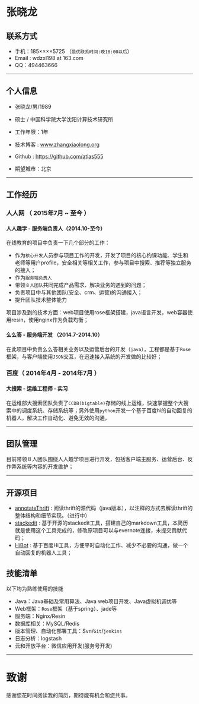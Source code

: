 # 张晓龙

## 联系方式

- 手机：185××××5725 （```最优联系时间:晚18:00以后```）
- Email : wdzxl198 at 163.com 
- QQ：494463666

---

## 个人信息

 - 张晓龙/男/1989 
 - 硕士 / 中国科学院大学沈阳计算技术研究所 
 - 工作年限：1年
 - 技术博客 : www.zhangxiaolong.org
 - Github : https://github.com/atlas555

 - 期望城市：北京

---

## 工作经历

### 人人网 （ 2015年7月 ~ 至今 ）

#### 人人趣学 - 服务端负责人（2014.10-至今） 
在线教育的项目中负责一下几个部分的工作：
- 作为`核心开发`人员参与项目工作的开发，开发了项目的核心约课功能、学生和老师等用户profile，安全相关等相关工作，参与项目中搜索、推荐等独立服务的接入；
- 作为`服务端负责人`
 - 带领`８人团队`共同完成产品需求、解决业务的遇到的问题；
 - 负责项目中与其他团队(安全、crm、运营)的沟通接入；
 - 提升团队技术整体能力

项目涉及到的技术方面：web项目使用rose框架搭建，java语言开发，web容器使用resin，使用nginx作为负载均衡；

#### 么么答 - 服务端开发 （2014.7-2014.10） 
在此项目中负责么么答相关业务以及运营后台的开发（`java`），工程都是基于`Rose`框架，与客户端使用`JSON`交互，在迅速接入系统的开发做的比较好；
 
### 百度（ 2014年4月 - 2014年7月 ）

#### 大搜索 - 运维工程师 - 实习
在运维部大搜索团队负责了`CCDB(bigtable)`存储的线上运维，快速掌握整个大搜索中的调度系统、存储系统等；另外使用`python`开发一个基于百度hi的自动回复的机器人，解决工作自动化、避免无效的沟通，

---

## 团队管理
目前带领８人团队围绕人人趣学项目进行开发，包括客户端主服务、运营后台、反作弊系统等内容的开发维护；

---

## 开源项目

 - [annotateThrift](https://github.com/atlas555/annotateThrift) : 阅读thrift的源代码（java版本），以注释的方式去解读thrift的整体结构和细节实现。（进行中）
 - [stackedit](https://github.com/atlas555/stackedit) : 基于开源的stackedit工具，搭建自己的markdown工具，本简历就是使用这个工具完成的，修改原项目可以与evernote连接，未提交贡献代码；
 - [HiBot](https://github.com/atlas555/hibot_2) : 基于百度Hi工具，方便平时自动化工作、减少不必要的沟通，做一个自动回复的机器人工具；

## 技能清单

以下均为熟练使用的技能

- Java：Java基础及常用算法、Java web项目开发、Java虚拟机调优等
- Web框架：`Rose`框架（基于spring）、jade等
- 服务端：Nginx/Resin
- 数据库相关：MySQL/Redis
- 版本管理、自动化部署工具：Svn/`Git`/`jenkins`
- 日志分析：logstash
- 云和开放平台：微信应用开发(服务号开发)

---

# 致谢
感谢您花时间阅读我的简历，期待能有机会和您共事。
